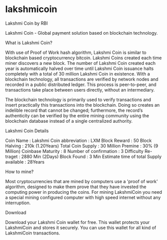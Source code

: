 # lakshmicoin
Lakshmi Coin by RBI

Lakshmi Coin - Global payment solution based on blockchain technology.

What is Lakshmi Coin?

With use of Proof of Work hash algorithm, Lakshmi Coin is similar to blockchain based cryptocurrency bitcoin. Lakshmi Coins created each time miner discovers a new block. The number of Lakshmi Coin created each year is automatically halved over time until Lakshmi Coin issuance halts completely with a total of 30 million Lakshmi Coin in existence.
With a blockchain technology, all transactions are verified by network nodes and recorded in a public distributed ledger. This process is peer-to-peer, and transactions take place between users directly, without an intermediary.

The blockchain technology is primarily used to verify transactions and insert practically this transactions into the blockchain. Doing so creates an indelible record that cannot be changed; furthermore, the record’s authenticity can be verified by the entire mining community using the blockchain database instead of a single centralized authority.

Lakshmi Coin Details

Coin Name : Lakshmi
Coin abbreviation : LXM
Block Reward : 50
Block Halving : 210k (1.20Years)
Total Coin Supply : 30 Million
Premine : 30% (9 Million)
Coinbase Maturity : 8
Number of confirmation : 3
Difficulty Re-traget : 2880 Min (2Days)
Block Found : 3 Min
Estimate time of total Supply available : 28Years

How to mine?

Most cryptocurrencies that are mined by computers use a 'proof of work' algorithm, designed to make them prove that they have invested the computing power in producing the coins. For mining LakshmiCoin you need a special mining configured computer with high speed internet without any interruption.

Download

Download your Lakshmi Coin wallet for free. This wallet protects your LakshmiCoin and stores it securely. You can use this wallet for all kind of LakshmiCoin transactions.

